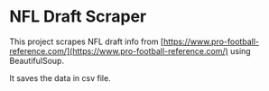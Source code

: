 # NFL Draft Scraper

This project scrapes NFL draft info from [https://www.pro-football-reference.com/](https://www.pro-football-reference.com/) using BeautifulSoup.

It saves the data in csv file.
